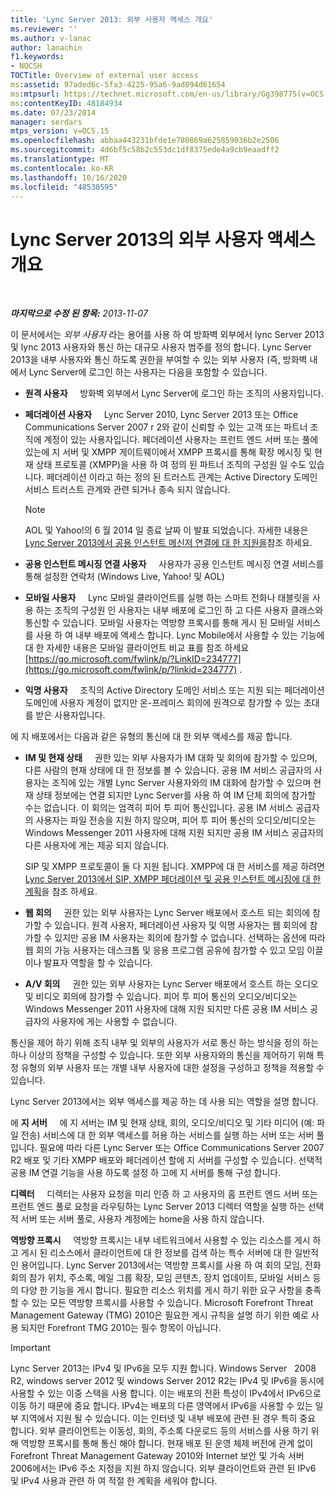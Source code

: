 ```yaml
---
title: 'Lync Server 2013: 외부 사용자 액세스 개요'
ms.reviewer: ''
ms.author: v-lanac
author: lanachin
f1.keywords:
- NOCSH
TOCTitle: Overview of external user access
ms:assetid: 97aded6c-5fa3-4225-95a6-9ad094d61654
ms:mtpsurl: https://technet.microsoft.com/en-us/library/Gg398775(v=OCS.15)
ms:contentKeyID: 48184934
ms.date: 07/23/2014
manager: serdars
mtps_version: v=OCS.15
ms.openlocfilehash: abbaa443231bfde1e780869a625859036b2e2506
ms.sourcegitcommit: 4d6bf5c58b2c553dc1df8375ede4a9cb9eaadff2
ms.translationtype: MT
ms.contentlocale: ko-KR
ms.lasthandoff: 10/16/2020
ms.locfileid: "48530595"
---
```

# <a name="overview-of-external-user-access-in-lync-server-2013"></a>Lync Server 2013의 외부 사용자 액세스 개요

<div data-xmlns="http://www.w3.org/1999/xhtml">

<div class="topic" data-xmlns="http://www.w3.org/1999/xhtml" data-msxsl="urn:schemas-microsoft-com:xslt" data-cs="https://msdn.microsoft.com/">

<div data-asp="https://msdn2.microsoft.com/asp">



</div>

<div id="mainSection">

<div id="mainBody">

<span> </span>

_**마지막으로 수정 된 항목:** 2013-11-07_

이 문서에서는 *외부 사용자* 라는 용어를 사용 하 여 방화벽 외부에서 lync Server 2013 및 lync 2013 사용자와 통신 하는 대규모 사용자 범주를 정의 합니다. Lync Server 2013을 내부 사용자와 통신 하도록 권한을 부여할 수 있는 외부 사용자 (즉, 방화벽 내에서 Lync Server에 로그인 하는 사용자는 다음을 포함할 수 있습니다.

  - **원격 사용자**     방화벽 외부에서 Lync Server에 로그인 하는 조직의 사용자입니다.

  - **페더레이션 사용자**     Lync Server 2010, Lync Server 2013 또는 Office Communications Server 2007 r 2와 같이 신뢰할 수 있는 고객 또는 파트너 조직에 계정이 있는 사용자입니다. 페더레이션 사용자는 프런트 엔드 서버 또는 풀에 있는에 지 서버 및 XMPP 게이트웨이에서 XMPP 프록시를 통해 확장 메시징 및 현재 상태 프로토콜 (XMPP)을 사용 하 여 정의 된 파트너 조직의 구성원 일 수도 있습니다. 페더레이션 이라고 하는 정의 된 트러스트 관계는 Active Directory 도메인 서비스 트러스트 관계와 관련 되거나 종속 되지 않습니다.
    
    <div>
    

    > [!NOTE]  
    > AOL 및 Yahoo!의 6 월 2014 일 종료 날짜 이 발표 되었습니다. 자세한 내용은 <A href="lync-server-2013-support-for-public-instant-messenger-connectivity.md">Lync Server 2013에서 공용 인스턴트 메신저 연결에 대 한 지원을</A>참조 하세요.

    
    </div>

  - **공용 인스턴트 메시징 연결 사용자**     사용자가 공용 인스턴트 메시징 연결 서비스를 통해 설정한 연락처 (Windows Live, Yahoo\! 및 AOL)

  - **모바일 사용자**     Lync 모바일 클라이언트를 실행 하는 스마트 전화나 태블릿을 사용 하는 조직의 구성원 인 사용자는 내부 배포에 로그인 하 고 다른 사용자 클래스와 통신할 수 있습니다. 모바일 사용자는 역방향 프록시를 통해 게시 된 모바일 서비스를 사용 하 여 내부 배포에 액세스 합니다. Lync Mobile에서 사용할 수 있는 기능에 대 한 자세한 내용은 모바일 클라이언트 비교 표를 참조 하세요 [https://go.microsoft.com/fwlink/p/?LinkID=234777](https://go.microsoft.com/fwlink/p/?linkid=234777) .

  - **익명 사용자**     조직의 Active Directory 도메인 서비스 또는 지원 되는 페더레이션 도메인에 사용자 계정이 없지만 온-프레미스 회의에 원격으로 참가할 수 있는 초대를 받은 사용자입니다.

에 지 배포에서는 다음과 같은 유형의 통신에 대 한 외부 액세스를 제공 합니다.

  - **IM 및 현재 상태**     권한 있는 외부 사용자가 IM 대화 및 회의에 참가할 수 있으며, 다른 사람의 현재 상태에 대 한 정보를 볼 수 있습니다. 공용 IM 서비스 공급자의 사용자는 조직에 있는 개별 Lync Server 사용자와의 IM 대화에 참가할 수 있으며 현재 상태 정보에는 연결 되지만 Lync Server를 사용 하 여 IM 단체 회의에 참가할 수는 없습니다. 이 회의는 엄격히 피어 투 피어 통신입니다. 공용 IM 서비스 공급자의 사용자는 파일 전송을 지원 하지 않으며, 피어 투 피어 통신의 오디오/비디오는 Windows Messenger 2011 사용자에 대해 지원 되지만 공용 IM 서비스 공급자의 다른 사용자에 게는 제공 되지 않습니다.
    
    SIP 및 XMPP 프로토콜이 둘 다 지원 됩니다. XMPP에 대 한 서비스를 제공 하려면 [Lync Server 2013에서 SIP, XMPP 페더레이션 및 공용 인스턴트 메시징에 대 한 계획](lync-server-2013-planning-for-sip-xmpp-federation-and-public-instant-messaging.md)을 참조 하세요.

  - **웹 회의**     권한 있는 외부 사용자는 Lync Server 배포에서 호스트 되는 회의에 참가할 수 있습니다. 원격 사용자, 페더레이션 사용자 및 익명 사용자는 웹 회의에 참가할 수 있지만 공용 IM 사용자는 회의에 참가할 수 없습니다. 선택하는 옵션에 따라 웹 회의 가능 사용자는 데스크톱 및 응용 프로그램 공유에 참가할 수 있고 모임 이끌이나 발표자 역할을 할 수 있습니다.

  - **A/V 회의**     권한 있는 외부 사용자는 Lync Server 배포에서 호스트 하는 오디오 및 비디오 회의에 참가할 수 있습니다. 피어 투 피어 통신의 오디오/비디오는 Windows Messenger 2011 사용자에 대해 지원 되지만 다른 공용 IM 서비스 공급자의 사용자에 게는 사용할 수 없습니다.

통신을 제어 하기 위해 조직 내부 및 외부의 사용자가 서로 통신 하는 방식을 정의 하는 하나 이상의 정책을 구성할 수 있습니다. 또한 외부 사용자와의 통신을 제어하기 위해 특정 유형의 외부 사용자 또는 개별 내부 사용자에 대한 설정을 구성하고 정책을 적용할 수 있습니다.

Lync Server 2013에서는 외부 액세스를 제공 하는 데 사용 되는 역할을 설명 합니다.

에 **지 서버**     에 지 서버는 IM 및 현재 상태, 회의, 오디오/비디오 및 기타 미디어 (예: 파일 전송) 서비스에 대 한 외부 액세스를 허용 하는 서비스를 실행 하는 서버 또는 서버 풀입니다. 필요에 따라 다른 Lync Server 또는 Office Communications Server 2007 R2 배포 및 기타 XMPP 배포와 페더레이션 할에 지 서버를 구성할 수 있습니다. 선택적 공용 IM 연결 기능을 사용 하도록 설정 하 고에 지 서버를 통해 구성 합니다.

**디렉터**     디렉터는 사용자 요청을 미리 인증 하 고 사용자의 홈 프런트 엔드 서버 또는 프런트 엔드 풀로 요청을 라우팅하는 Lync Server 2013 디렉터 역할을 실행 하는 선택적 서버 또는 서버 풀로, 사용자 계정에는 home을 사용 하지 않습니다.

**역방향 프록시**     역방향 프록시는 내부 네트워크에서 사용할 수 있는 리소스를 게시 하 고 게시 된 리소스에서 클라이언트에 대 한 정보를 검색 하는 특수 서버에 대 한 일반적인 용어입니다. Lync Server 2013에서는 역방향 프록시를 사용 하 여 회의 모임, 전화 회의 참가 위치, 주소록, 메일 그룹 확장, 모임 콘텐츠, 장치 업데이트, 모바일 서비스 등의 다양 한 기능을 게시 합니다. 필요한 리소스 위치를 게시 하기 위한 요구 사항을 충족할 수 있는 모든 역방향 프록시를 사용할 수 있습니다. Microsoft Forefront Threat Management Gateway (TMG) 2010은 필요한 게시 규칙을 설명 하기 위한 예로 사용 되지만 Forefront TMG 2010는 필수 항목이 아닙니다.

<div>


> [!IMPORTANT]  
> Lync Server 2013는 IPv4 및 IPv6을 모두 지원 합니다. Windows Server &nbsp; 2008 &nbsp; R2, windows server 2012 및 windows Server 2012 R2는 IPv4 및 IPv6을 동시에 사용할 수 있는 이중 스택을 사용 합니다. 이는 배포의 전환 특성이 IPv4에서 IPv6으로 이동 하기 때문에 중요 합니다. IPv4는 배포의 다른 영역에서 IPv6을 사용할 수 있는 일부 지역에서 지원 될 수 있습니다. 이는 인터넷 및 내부 배포에 관련 된 경우 특히 중요 합니다. 외부 클라이언트는 이동성, 회의, 주소록 다운로드 등의 서비스를 사용 하기 위해 역방향 프록시를 통해 통신 해야 합니다. 현재 배포 된 운영 체제 버전에 관계 없이 Forefront Threat Management Gateway 2010와 Internet 보안 및 가속 서버 2006에서는 IPv6 주소 지정을 지원 하지 않습니다. 외부 클라이언트와 관련 된 IPv6 및 IPv4 사용과 관련 하 여 적절 한 계획을 세워야 합니다.



</div>

</div>

<span> </span>

</div>

</div>

</div>

